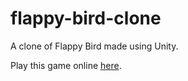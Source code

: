 # flappy-bird-clone
A clone of Flappy Bird made using Unity.

Play this game online [here](https://bl4ckfr05t.itch.io/flappy-bird-clone).
